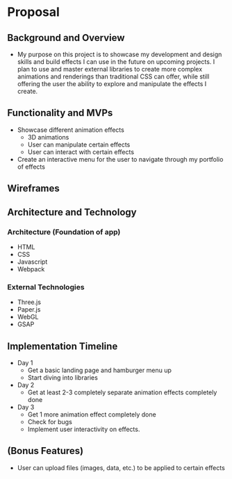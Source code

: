 # Proposal

## Background and Overview
* My purpose on this project is to showcase my development and design skills and build effects I can use in the future on upcoming projects. I plan to use and master external libraries to create more complex animations and renderings than traditional CSS can offer, while still offering the user the ability to explore and manipulate the effects I create. 

## Functionality and MVPs
- Showcase different animation effects
  - 3D animations
  - User can manipulate certain effects
  - User can interact with certain effects
- Create an interactive menu for the user to navigate through my portfolio of effects

## Wireframes

## Architecture and Technology
### Architecture (Foundation of app)
* HTML
* CSS
* Javascript
* Webpack

### External Technologies
* Three.js
* Paper.js
* WebGL
* GSAP

## Implementation Timeline 
* Day 1
  * Get a basic landing page and hamburger menu up
  * Start diving into libraries
* Day 2
  * Get at least 2-3 completely separate animation effects completely done
* Day 3
  * Get 1 more animation effect completely done
  * Check for bugs
  * Implement user interactivity on effects.

## (Bonus Features) 
* User can upload files (images, data, etc.) to be applied to certain effects
